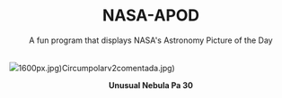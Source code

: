<div align="center">
  <h1>
    NASA-APOD
  </h1>
</div>
  
<div align="center">
  A fun program that displays NASA's Astronomy Picture of the Day
</div>

<br>

![](https://apod.nasa.gov/apod/image/2404/Pa30_NASA_4350.jpg)1600px.jpg)Circumpolarv2comentada.jpg)

<p align = "center">
  <b>Unusual Nebula Pa 30</b>
</p>
